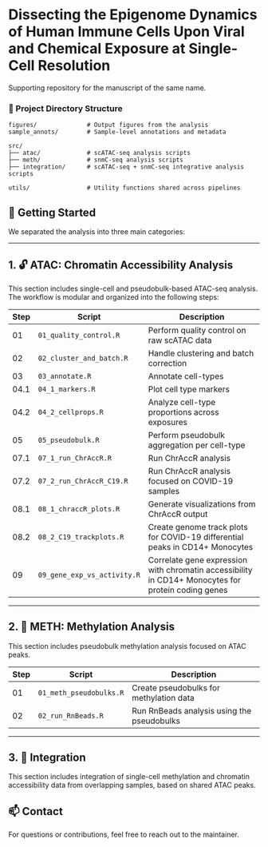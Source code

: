 # Dissecting the Epigenome Dynamics of Human Immune Cells Upon Viral and Chemical Exposure at Single-Cell Resolution

Supporting repository for the manuscript of the same name. 

### 📁 Project Directory Structure

```text
figures/              # Output figures from the analysis
sample_annots/        # Sample-level annotations and metadata

src/
├── atac/             # scATAC-seq analysis scripts
├── meth/             # snmC-seq analysis scripts
├── integration/      # scATAC-seq + snmC-seq integrative analysis scripts

utils/                # Utility functions shared across pipelines
```

## 🧬 Getting Started

We separated the analysis into three main categories:

---

## 1. 🔓 ATAC: Chromatin Accessibility Analysis

This section includes single-cell and pseudobulk-based ATAC-seq analysis. The workflow is modular and organized into the following steps:

| Step | Script                        | Description |
|------|-------------------------------|-------------|
| 01   | `01_quality_control.R`        | Perform quality control on raw scATAC data |
| 02   | `02_cluster_and_batch.R`      | Handle clustering and batch correction |
| 03   | `03_annotate.R`               | Annotate cell-types |
| 04.1 | `04_1_markers.R`              | Plot cell type markers  |
| 04.2 | `04_2_cellprops.R`            | Analyze cell-type proportions across exposures |
| 05   | `05_pseudobulk.R`             | Perform pseudobulk aggregation per cell-type |
| 07.1 | `07_1_run_ChrAccR.R`          | Run ChrAccR analysis |
| 07.2 | `07_2_run_ChrAccR_C19.R`      | Run ChrAccR analysis focused on COVID-19 samples |
| 08.1 | `08_1_chraccR_plots.R`        | Generate visualizations from ChrAccR output |
| 08.2 | `08_2_C19_trackplots.R`       | Create genome track plots for COVID-19 differential peaks in CD14+ Monocytes |
| 09   | `09_gene_exp_vs_activity.R`   | Correlate gene expression with chromatin accessibility in CD14+ Monocytes for protein coding genes|
---

## 2. 🧬 METH: Methylation Analysis

This section includes pseudobulk methylation analysis focused on ATAC peaks.

| Step | Script                        | Description |
|------|-------------------------------|-------------|
| 01   | `01_meth_pseudobulks.R`       | Create pseudobulks for methylation data |
| 02   | `02_run_RnBeads.R`            | Run RnBeads analysis using the pseudobulks |
---

## 3. 🧩 Integration 

This section includes integration of single-cell methylation and chromatin accessibility data from overlapping samples, based on shared ATAC peaks.


## 📫 Contact

For questions or contributions, feel free to reach out to the maintainer.